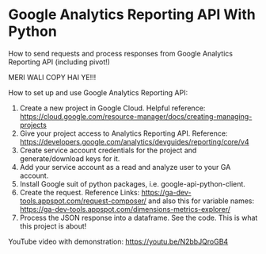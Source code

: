# Google Analytics Reporting API With Python
How to send requests and process responses from Google Analytics Reporting API (including pivot!)

MERI WALI COPY HAI YE!!!

How to set up and use Google Analytics Reporting API:
1. Create a new project in Google Cloud. Helpful reference: https://cloud.google.com/resource-manager/docs/creating-managing-projects
2. Give your project access to Analytics Reporting API. Reference: https://developers.google.com/analytics/devguides/reporting/core/v4
3. Create service account credentials for the project and generate/download keys for it. 
4. Add your service account as a read and analyze user to your GA account.
5. Install Google suit of python packages, i.e. google-api-python-client. 
6. Create the request. Reference Links: https://ga-dev-tools.appspot.com/request-composer/ and also this for variable names: https://ga-dev-tools.appspot.com/dimensions-metrics-explorer/
7. Process the JSON response into a dataframe. See the code. This is what this project is about!

YouTube video with demonstration: https://youtu.be/N2bbJQroGB4
